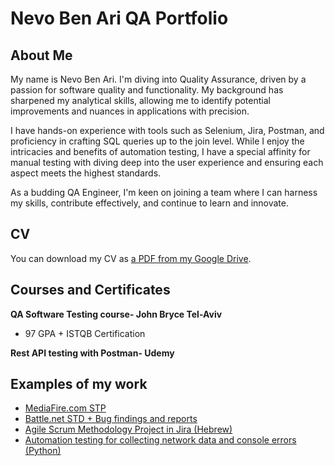 # Nevo Ben Ari QA Portfolio

## About Me
My name is Nevo Ben Ari. I'm diving into Quality Assurance, driven by a passion for software quality and functionality. My background has sharpened my analytical skills, allowing me to identify potential improvements and nuances in applications with precision.

I have hands-on experience with tools such as Selenium, Jira, Postman, and proficiency in crafting SQL queries up to the join level. While I enjoy the intricacies and benefits of automation testing, I have a special affinity for manual testing with diving deep into the user experience and ensuring each aspect meets the highest standards.

As a budding QA Engineer, I'm keen on joining a team where I can harness my skills, contribute effectively, and continue to learn and innovate.

## CV
You can download my CV as [a PDF from my Google Drive](https://drive.google.com/file/d/1hQN4FHqn8PpUPpmiBFtdJMiJmM3LRRHG/view?usp=sharing).

## Courses and Certificates
__QA Software Testing course- John Bryce Tel-Aviv__
  * 97 GPA + ISTQB Certification

__Rest API testing with Postman- Udemy__

## Examples of my work
  * [MediaFire.com STP](https://docs.google.com/document/d/1895EykGNJpiZ_cfxjY-CJaWl8fmCBcCB/edit?usp=sharing&ouid=108068656386666679142&rtpof=true&sd=true)
  * [Battle.net STD + Bug findings and reports](https://docs.google.com/spreadsheets/d/1guY7L6Bti6GlAzSTzOd5LJK8ej9xpapU/edit?usp=sharing&ouid=108068656386666679142&rtpof=true&sd=true)
  * [Agile Scrum Methodology Project in Jira (Hebrew)](https://nevobenari.atlassian.net/jira/software/c/projects/NS/boards/2/timeline?shared=&atlOrigin=eyJpIjoiMzU2MDM3NzZiMzdhNDFkMGExZjVjOTg4Njk0Y2M4MDciLCJwIjoiaiJ9)
  * [Automation testing for collecting network data and console errors (Python)](https://github.com/NevoBenAriQA/QA-Portfolio/blob/main/mediaFireNetWorkData.py)
